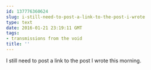 ```yaml
---
id: 137776360624
slug: i-still-need-to-post-a-link-to-the-post-i-wrote
type: text
date: 2016-01-21 23:19:11 GMT
tags:
- transmissions from the void
title: ''
---
```

I still need to post a link to the post I wrote this morning.
